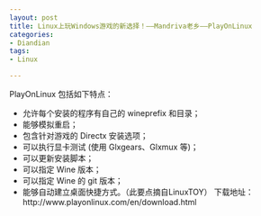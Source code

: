 ```yaml
---
layout: post
title: Linux上玩Windows游戏的新选择！——Mandriva老乡——PlayOnLinux
categories:
- Diandian
tags:
- Linux

---
```

<p>PlayOnLinux 包括如下特点：</p>
<ul>
 <li>允许每个安装的程序有自己的 wineprefix 和目录；</li>
 <li>能够模拟重启；</li>
 <li>包含针对游戏的 Directx 安装选项；</li>
 <li>可以执行显卡测试 (使用 Glxgears、Glxmux 等)；</li>
 <li>可以更新安装脚本；</li>
 <li>可以指定 Wine 版本；</li>
 <li>可以指定 Wine 的 git 版本；</li>
 <li>能够自动建立桌面快捷方式。（此要点摘自LinuxTOY） 下载地址：http://www.playonlinux.com/en/download.html</li>
</ul>